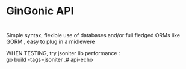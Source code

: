 # GinGonic API 

# 
Simple syntax, 
flexible use of databases and/or full fledged ORMs like GORM , 
easy to plug in a midlewere


WHEN TESTING, try jsoniter lib performance :  
                go build -tags=jsoniter .# api-echo
